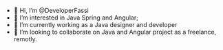 - 👋 Hi, I’m @DeveloperFassi
- 👀 I’m interested in Java Spring and Angular;
- 🌱 I’m currently working as a Java designer and developer
- 💞️ I’m looking to collaborate on Java and Angular project as a freelance, remotly.

<!---
DeveloperFassi/DeveloperFassi is a ✨ special ✨ repository because its `README.md` (this file) appears on your GitHub profile.
You can click the Preview link to take a look at your changes.
--->
